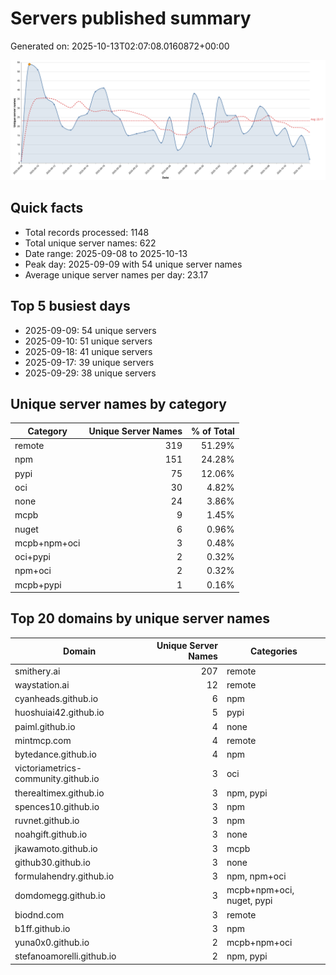 # Servers published summary

Generated on: 2025-10-13T02:07:08.0160872+00:00

![Unique servers per day](servers-per-day.svg)

## Quick facts
- Total records processed: 1148
- Total unique server names: 622
- Date range: 2025-09-08 to 2025-10-13
- Peak day: 2025-09-09 with 54 unique server names
- Average unique server names per day: 23.17

## Top 5 busiest days
- 2025-09-09: 54 unique servers
- 2025-09-10: 51 unique servers
- 2025-09-18: 41 unique servers
- 2025-09-17: 39 unique servers
- 2025-09-29: 38 unique servers

## Unique server names by category

| Category | Unique Server Names | % of Total |
|----------|---------------------:|-----------:|
| remote | 319 | 51.29% |
| npm | 151 | 24.28% |
| pypi | 75 | 12.06% |
| oci | 30 | 4.82% |
| none | 24 | 3.86% |
| mcpb | 9 | 1.45% |
| nuget | 6 | 0.96% |
| mcpb+npm+oci | 3 | 0.48% |
| oci+pypi | 2 | 0.32% |
| npm+oci | 2 | 0.32% |
| mcpb+pypi | 1 | 0.16% |

## Top 20 domains by unique server names

| Domain | Unique Server Names | Categories |
|--------|---------------------:|------------|
| smithery.ai | 207 | remote |
| waystation.ai | 12 | remote |
| cyanheads.github.io | 6 | npm |
| huoshuiai42.github.io | 5 | pypi |
| paiml.github.io | 4 | none |
| mintmcp.com | 4 | remote |
| bytedance.github.io | 4 | npm |
| victoriametrics-community.github.io | 3 | oci |
| therealtimex.github.io | 3 | npm, pypi |
| spences10.github.io | 3 | npm |
| ruvnet.github.io | 3 | npm |
| noahgift.github.io | 3 | none |
| jkawamoto.github.io | 3 | mcpb |
| github30.github.io | 3 | none |
| formulahendry.github.io | 3 | npm, npm+oci |
| domdomegg.github.io | 3 | mcpb+npm+oci, nuget, pypi |
| biodnd.com | 3 | remote |
| b1ff.github.io | 3 | npm |
| yuna0x0.github.io | 2 | mcpb+npm+oci |
| stefanoamorelli.github.io | 2 | npm, pypi |
